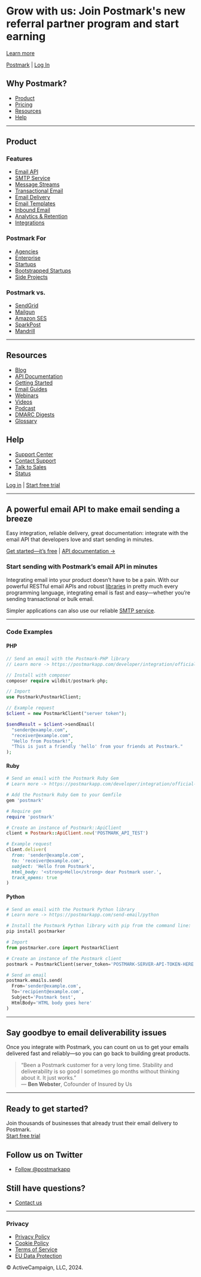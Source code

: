# Grow with us: Join Postmark's new referral partner program and start earning
[Learn more](https://postmarkapp.com/lp/referral-partner-program)

[Postmark](https://postmarkapp.com/) | [Log In](https://account.postmarkapp.com/login)

## Why Postmark?
* [Product](#product)
* [Pricing](https://postmarkapp.com/pricing)
* [Resources](#resources)
* [Help](#help)

---

## Product

### Features
* [Email API](https://postmarkapp.com/email-api)
* [SMTP Service](https://postmarkapp.com/smtp-service)
* [Message Streams](https://postmarkapp.com/message-streams)
* [Transactional Email](https://postmarkapp.com/transactional-email)
* [Email Delivery](https://postmarkapp.com/email-delivery)
* [Email Templates](https://postmarkapp.com/email-templates)
* [Inbound Email](https://postmarkapp.com/inbound-email)
* [Analytics & Retention](https://postmarkapp.com/email-analytics)
* [Integrations](https://postmarkapp.com/integrations)

### Postmark For
* [Agencies](https://postmarkapp.com/for/agencies)
* [Enterprise](https://postmarkapp.com/for/enterprise)
* [Startups](https://postmarkapp.com/for/startups)
* [Bootstrapped Startups](https://postmarkapp.com/for/bootstrapped-startups)
* [Side Projects](https://postmarkapp.com/for/side-projects)

### Postmark vs.
* [SendGrid](https://postmarkapp.com/compare/sendgrid-alternative)
* [Mailgun](https://postmarkapp.com/compare/mailgun-alternative)
* [Amazon SES](https://postmarkapp.com/compare/amazon-ses-alternative)
* [SparkPost](https://postmarkapp.com/compare/sparkpost-alternative)
* [Mandrill](https://postmarkapp.com/compare/mandrill-alternative)

---

## Resources
* [Blog](https://postmarkapp.com/blog)
* [API Documentation](https://postmarkapp.com/developer)
* [Getting Started](https://postmarkapp.com/manual)
* [Email Guides](https://postmarkapp.com/guides)
* [Webinars](https://postmarkapp.com/webinars)
* [Videos](https://postmarkapp.com/videos)
* [Podcast](https://postmarkapp.com/podcast)
* [DMARC Digests](https://dmarcdigests.com)
* [Glossary](https://postmarkapp.com/glossary)

## Help
* [Support Center](https://postmarkapp.com/support)
* [Contact Support](https://postmarkapp.com/contact)
* [Talk to Sales](https://postmarkapp.com/talk-to-sales)
* [Status](https://status.postmarkapp.com/)

[Log in](https://account.postmarkapp.com/login) | [Start free trial](https://account.postmarkapp.com/sign_up)

---

## A powerful email API to make email sending a breeze

Easy integration, reliable delivery, great documentation: integrate with the email API that developers love and start sending in minutes.

[Get started—it’s free](https://account.postmarkapp.com/sign_up) | [API documentation →](https://postmarkapp.com/developer)

### Start sending with Postmark’s email API in minutes

Integrating email into your product doesn’t have to be a pain. With our powerful RESTful email APIs and robust [libraries](https://postmarkapp.com/developer/integration/official-libraries) in pretty much every programming language, integrating email is fast and easy—whether you’re sending transactional or bulk email.

Simpler applications can also use our reliable [SMTP service](https://postmarkapp.com/smtp-service).

---

### Code Examples

#### PHP
```php
// Send an email with the Postmark-PHP library
// Learn more -> https://postmarkapp.com/developer/integration/official-libraries#php

// Install with composer
composer require wildbit/postmark-php;

// Import
use Postmark\PostmarkClient;

// Example request
$client = new PostmarkClient("server token");

$sendResult = $client->sendEmail(
  "sender@example.com",
  "receiver@example.com",
  "Hello from Postmark!",
  "This is just a friendly 'hello' from your friends at Postmark."
);
```

#### Ruby
```ruby
# Send an email with the Postmark Ruby Gem
# Learn more -> https://postmarkapp.com/developer/integration/official-libraries#ruby-gem

# Add the Postmark Ruby Gem to your Gemfile
gem 'postmark'

# Require gem
require 'postmark'

# Create an instance of Postmark::ApiClient
client = Postmark::ApiClient.new('POSTMARK_API_TEST')

# Example request
client.deliver(
  from: 'sender@example.com',
  to: 'receiver@example.com',
  subject: 'Hello from Postmark',
  html_body: '<strong>Hello</strong> dear Postmark user.',
  track_opens: true
)
```

#### Python
```python
# Send an email with the Postmark Python library
# Learn more -> https://postmarkapp.com/send-email/python

# Install the Postmark Python library with pip from the command line:
pip install postmarker

# Import
from postmarker.core import PostmarkClient

# Create an instance of the Postmark client
postmark = PostmarkClient(server_token='POSTMARK-SERVER-API-TOKEN-HERE')

# Send an email
postmark.emails.send(
  From='sender@example.com',
  To='recipient@example.com',
  Subject='Postmark test',
  HtmlBody='HTML body goes here'
)
```

---

## Say goodbye to email deliverability issues

Once you integrate with Postmark, you can count on us to get your emails delivered fast and reliably—so you can go back to building great products.

> “Been a Postmark customer for a very long time. Stability and deliverability is so good I sometimes go months without thinking about it. It just works.”  
> — **Ben Webster**, Cofounder of Insured by Us

---

## Ready to get started?

Join thousands of businesses that already trust their email delivery to Postmark.  
[Start free trial](https://account.postmarkapp.com/sign_up)

## Follow us on Twitter
* [Follow @postmarkapp](https://twitter.com/postmarkapp)

## Still have questions?
* [Contact us](https://postmarkapp.com/contact)

---

### Privacy
* [Privacy Policy](https://postmarkapp.com/privacy-policy)
* [Cookie Policy](https://postmarkapp.com/cookie-policy)
* [Terms of Service](https://postmarkapp.com/terms-of-service)
* [EU Data Protection](https://postmarkapp.com/eu-privacy)

© ActiveCampaign, LLC, 2024.